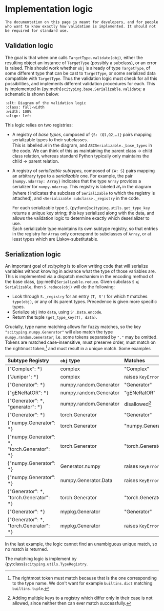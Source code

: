 # Implementation logic

```{note}
The documentation on this page is meant for developers, and for people who want to know exactly how validation is implemented. It should not be required for standard use.
```

## Validation logic

The goal is that when one calls `TargetType.validate(obj)`, either the resulting object an instance of `TargetType` (possibly a subclass), or an error is raised. This should work whether `obj` is already of type `TargetType`, of some different type that can be cast to `TargetType`, or some serialized data compatible with `TargetType`. Thus the validation logic must check for all this possibilities, and implements different validation procedures for each. This is implemented in {py:meth}`scityping.base.Serializable.validate`; a schematic is shown below:

```{image} ./validation_logic.svg
:alt: Diagram of the validation logic
:class: full-width
:width: 100%
:align: left
```

This logic relies on two registries:
- A registry of *base types*, composed of `{S: (Q1,Q2,…)}` pairs mapping serializable types to their subclasses.  
  This is labelled $\mathcal{B}$ in the diagram, and `ABCSerializable._base_types` in the code.
  We can think of this as maintaining the parent class → child class relation, whereas standard Python typically only maintains the child → parent relation.
- A registry of *serializable subtypes*, composed of `{A: S}` pairs mapping an arbitrary type to a *serializable* one.
  For example, the pair `{numpy.ndarray: Array}` indicates that the type `Array` provides a serializer for `numpy.ndarray`.
  This registry is labeled $\mathcal{R}_t$ in the diagram (where $t$ indicates the subclass of `Serializable` to which the registry is attached), and `<Serializable subclass>._registry` in the code.

  For each serializable type `S`, {py:func}`scityping.utils.get_type_key` returns a unique key string; this key serialized along with the data, and allows the validation logic to determine exactly which deserializer to use.  
  Each serializable type maintains its own subtype registry, so that entries in the registry for `Array` only correspond to subclasses of `Array`, or at least types which are Liskov-substitutable.  

## Serialization logic

An important goal of *scityping* is to allow writing code that will serialize variables without knowing in advance what the type of those variables are. This is implemented via a dispatch mechanism in the encoding method of the base class, {py:meth}`Serializable.reduce`. Given subclass `S` ⩽ `Serializable`, then `S.reduce(obj)` will do the following:
- Look through `S._registry` for an entry `(T, S')` for which `T` matches `type(obj)`, or any of its parent types. Precedence is given more specific types. 
- Serialize `obj` into `data`, using `S'.Data.encode`.
- Return the tuple `(get_type_key(T), data)`.

Crucially, type name matching allows for fuzzy matches, so the key `"scityping.numpy.Generator"` will also match the type `numpy.random.Generator`; i.e. some tokens separated by `"."` may be omitted. Tokens are matched case-insensitive, must preserve order, must match on the rightmost token,[^rightmost] and must result in a unique match. Some examples

| Subtype Registry                               | `obj` type             | Matches           |
|:-----------------------------------------------|:-----------------------|:------------------|
| {"Complex": \*}                                | complex                | "Complex"         |
| {"Juniper": \*}                                | complex                | raises `KeyError` |
| {"Generator": \*}                              | numpy.random.Generator | "Generator"       |
| {"gENeRatOR": \*}                              | numpy.random.Generator | "gENeRatOR"       |
| {"Generator": \*, "generator": \*}             | numpy.random.Generator | disallowed[^case-insensitive] |
| {"Generator": \*}                              | torch.Generator        | "Generator"       |
| {"numpy.Generator": \*}                        | torch.Generator        | "numpy.Generator" |
| {"numpy.Generator": \*, "torch.Generator": \*} | torch.Generator        | "torch.Generator" |
| {"numpy.Generator": \*}                        | Generator.numpy        | raises `KeyError` |
| {"numpy.Generator": \*}                        | numpy.Generator.Data   | raises `KeyError` |
| {"Generator": \*, "torch.Generator": \*}       | torch.Generator        | "torch.Generator" |
| {"Generator": \*}                              | mypkg.Generator        | "Generator"       |
| {"Generator": \*, "torch.Generator": \*}       | mypkg.Generator        | raises `KeyError` |

In the last example, the logic cannot find an unambiguous unique match, so no match is returned.

[^case-insensitive]: Adding multiple keys to a registry which differ only in their case is not allowed, since neither then can ever match successfully.
[^rightmost]: The rightmost token must match because that is the one corresponding to the type name. We don't want for example `builtins.dict` matching `builtins.tuple`.

The matching logic is implement by {py:class}`scityping.utils.TypeRegistry`.
